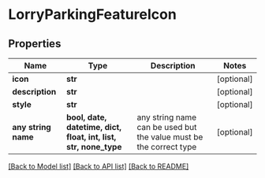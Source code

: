 # LorryParkingFeatureIcon


## Properties
Name | Type | Description | Notes
------------ | ------------- | ------------- | -------------
**icon** | **str** |  | [optional] 
**description** | **str** |  | [optional] 
**style** | **str** |  | [optional] 
**any string name** | **bool, date, datetime, dict, float, int, list, str, none_type** | any string name can be used but the value must be the correct type | [optional]

[[Back to Model list]](../README.md#documentation-for-models) [[Back to API list]](../README.md#documentation-for-api-endpoints) [[Back to README]](../README.md)


